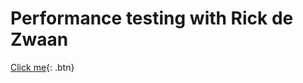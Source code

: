 # Performance testing with Rick de Zwaan



[Click me](https://rickdz.github.io/loadrunner-jwt.html){: .btn}
